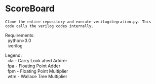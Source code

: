 # ScoreBoard 
    Clone the entire repository and execute verilogitegration.py. This code calls the verilog codes internally. 
 
 Requirements: <br/>
&nbsp;  python>3.0  <br/>
&nbsp; iverilog  <br/>
  
 Legend:<br/>
&nbsp;   cla - Carry Look ahed Addrer <br/>
&nbsp;   fpa - Floating Point Adder <br/>
&nbsp;   fpm - Floating Point Multiplier <br/>
&nbsp;   wtm - Wallace Tree Multiplier <br/>
 
